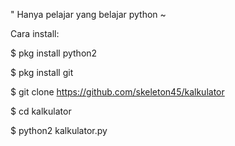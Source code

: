 
" Hanya pelajar yang belajar python ~

Cara install:

$ pkg install python2

$ pkg install git

$ git clone https://github.com/skeleton45/kalkulator

$ cd kalkulator

$ python2 kalkulator.py
